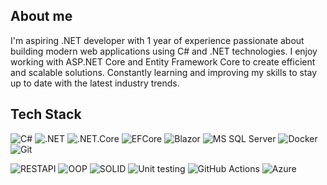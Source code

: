 ## About me

I'm aspiring .NET developer with 1 year of experience passionate about building modern web applications using C# and .NET technologies. I enjoy working with ASP.NET Core and Entity Framework Core to create efficient and scalable solutions. Constantly learning and improving my skills to stay up to date with the latest industry trends.


## Tech Stack
![C#](https://img.shields.io/badge/C%23-8A2BE2) ![.NET](https://img.shields.io/badge/.Net-8A2BE2) ![.NET.Core](https://img.shields.io/badge/.Net.Core-8A2BE2) ![EFCore](https://img.shields.io/badge/EF%20Core-8A2BE2) ![Blazor](https://img.shields.io/badge/Blazor-8A2BE2) ![MS SQL Server](https://img.shields.io/badge/MS%20SQL%20Server-ffcc00) ![Docker](https://img.shields.io/badge/Docker-007acc) ![Git](https://img.shields.io/badge/Git-ff9933)

![RESTAPI](https://img.shields.io/badge/REST%20API-7733ff) ![OOP](https://img.shields.io/badge/OOP-7733ff) ![SOLID](https://img.shields.io/badge/SOLID-7733ff) ![Unit testing](https://img.shields.io/badge/Unit%20testing-7733ff) ![GitHub Actions](https://img.shields.io/badge/GitHub%20Actions-484848) ![Azure](https://img.shields.io/badge/Azure-F0FFFF)
